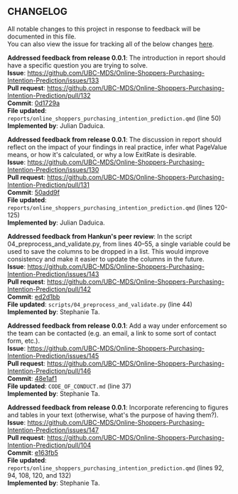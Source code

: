 ## CHANGELOG

All notable changes to this project in response to feedback will be documented in this file.  
You can also view the issue for tracking all of the below changes [here](https://github.com/UBC-MDS/Online-Shoppers-Purchasing-Intention-Prediction/issues/122).

**Addressed feedback from release 0.0.1**: The introduction in report should have a specific question you are trying to solve.  
**Issue**: <https://github.com/UBC-MDS/Online-Shoppers-Purchasing-Intention-Prediction/issues/133>  
**Pull request**: <https://github.com/UBC-MDS/Online-Shoppers-Purchasing-Intention-Prediction/pull/132>  
**Commit**: [0d1729a](https://github.com/UBC-MDS/Online-Shoppers-Purchasing-Intention-Prediction/pull/134/commits/0d1729af573b305e32de7117298786a40a91b613)  
**File updated**: `reports/online_shoppers_purchasing_intention_prediction.qmd` (line 50)  
**Implemented by**: Julian Daduica.

**Addressed feedback from release 0.0.1**: The discussion in report should reflect on the impact of your findings in real practice, infer what PageValue means, or how it's calculated, or why a low ExitRate is desirable.  
**Issue**: <https://github.com/UBC-MDS/Online-Shoppers-Purchasing-Intention-Prediction/issues/130>  
**Pull request**: <https://github.com/UBC-MDS/Online-Shoppers-Purchasing-Intention-Prediction/pull/131>  
**Commit**: [50add9f](https://github.com/UBC-MDS/Online-Shoppers-Purchasing-Intention-Prediction/pull/131/commits/50add9fc90cf27eae1fbe868ddbe8f3ca2a7e86f)  
**File updated**: `reports/online_shoppers_purchasing_intention_prediction.qmd` (lines 120-125)  
**Implemented by**: Julian Daduica.

**Addressed feedback from Hankun's peer review**: In the script 04_preprocess_and_validate.py, from lines 40–55, a single variable could be used to save the columns to be dropped in a list. This would improve consistency and make it easier to update the columns in the future.  
**Issue**: <https://github.com/UBC-MDS/Online-Shoppers-Purchasing-Intention-Prediction/issues/143>  
**Pull request**: <https://github.com/UBC-MDS/Online-Shoppers-Purchasing-Intention-Prediction/pull/142>  
**Commit**: [ed2d1bb](https://github.com/UBC-MDS/Online-Shoppers-Purchasing-Intention-Prediction/pull/142/commits/ed2d1bb313137d77484353747d486c475ccccbcb)  
**File updated**: `scripts/04_preprocess_and_validate.py` (line 44)  
**Implemented by**: Stephanie Ta.

**Addressed feedback from release 0.0.1**: Add a way under enforcement so the team can be contacted (e.g. an email, a link to some sort of contact form, etc.).  
**Issue**: <https://github.com/UBC-MDS/Online-Shoppers-Purchasing-Intention-Prediction/issues/145>  
**Pull request**: <https://github.com/UBC-MDS/Online-Shoppers-Purchasing-Intention-Prediction/pull/146>  
**Commit**: [48e1af1](https://github.com/UBC-MDS/Online-Shoppers-Purchasing-Intention-Prediction/pull/146/commits/48e1af1886eb4e0b64d58294199788d214b1a5a2)  
**File updated**: `CODE_OF_CONDUCT.md` (line 37)  
**Implemented by**: Stephanie Ta.

**Addressed feedback from release 0.0.1**: Incorporate referencing to figures and tables in your text (otherwise, what's the purpose of having them?).  
**Issue**: <https://github.com/UBC-MDS/Online-Shoppers-Purchasing-Intention-Prediction/issues/147>  
**Pull request**: <https://github.com/UBC-MDS/Online-Shoppers-Purchasing-Intention-Prediction/pull/104>  
**Commit**: [e163fb5](https://github.com/UBC-MDS/Online-Shoppers-Purchasing-Intention-Prediction/commit/e163fb52e0397b5fb38abe23c705d0967ff75bd7)  
**File updated**: `‎reports/online_shoppers_purchasing_intention_prediction.qmd` (lines 92, 94, 108, 120, and 132)  
**Implemented by**: Stephanie Ta.
